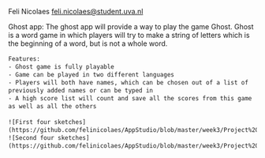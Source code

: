 Feli Nicolaes <feli.nicolaes@student.uva.nl>
    
  Ghost app: 
	The ghost app will provide a way to play the game Ghost. Ghost is a word game in which players will try to make a string of letters which is the beginning of a word, but is not a whole word.
	
	Features:
	- Ghost game is fully playable
	- Game can be played in two different languages
	- Players will both have names, which can be chosen out of a list of previously added names or can be typed in
	- A high score list will count and save all the scores from this game as well as all the others
	
	![First four sketches](https://github.com/felinicolaes/AppStudio/blob/master/week3/Project%20Proposal/ghost1.jpg)
	![Second four sketches](https://github.com/felinicolaes/AppStudio/blob/master/week3/Project%20Proposal/ghost2.jpg)